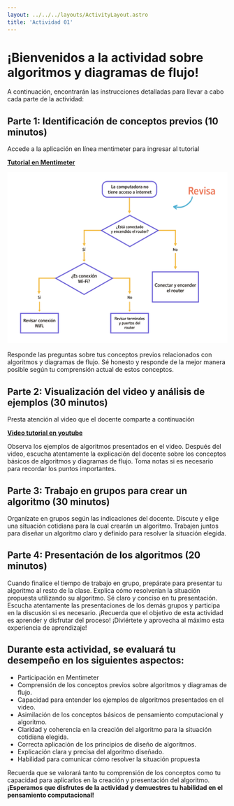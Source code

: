 ```yaml
---
layout: ../../../layouts/ActivityLayout.astro
title: 'Actividad 01'
---
```


# ¡Bienvenidos a la actividad sobre algoritmos y diagramas de flujo!

A continuación, encontrarán las instrucciones detalladas para llevar a cabo cada parte de la actividad:

## Parte 1: Identificación de conceptos previos (10 minutos)

Accede a la aplicación en línea mentimeter para ingresar al tutorial

<strong>
<a href='https://www.menti.com' target='blank'>Tutorial en Mentimeter</a>
</strong>

![alt](image.png)

Responde las preguntas sobre tus conceptos previos relacionados con algoritmos y diagramas de flujo.
Sé honesto y responde de la mejor manera posible según tu comprensión actual de estos conceptos.

## Parte 2: Visualización del video y análisis de ejemplos (30 minutos)

Presta atención al video que el docente comparte a continuación

<strong>
  <a href='https://www.youtube.com/watch?v=veXgaxaNICM' target='blank'>Video tutorial en youtube</a>
</strong>

Observa los ejemplos de algoritmos presentados en el video.
Después del video, escucha atentamente la explicación del docente sobre los conceptos básicos de algoritmos y diagramas de flujo.
Toma notas si es necesario para recordar los puntos importantes.

## Parte 3: Trabajo en grupos para crear un algoritmo (30 minutos)

Organízate en grupos según las indicaciones del docente.
Discute y elige una situación cotidiana para la cual crearán un algoritmo.
Trabajen juntos para diseñar un algoritmo claro y definido para resolver la situación elegida.

## Parte 4: Presentación de los algoritmos (20 minutos)

Cuando finalice el tiempo de trabajo en grupo, prepárate para presentar tu algoritmo al resto de la clase.
Explica cómo resolverían la situación propuesta utilizando su algoritmo.
Sé claro y conciso en tu presentación.
Escucha atentamente las presentaciones de los demás grupos y participa en la discusión si es necesario.
¡Recuerda que el objetivo de esta actividad es aprender y disfrutar del proceso! ¡Diviértete y aprovecha al máximo esta experiencia de aprendizaje!


## Durante esta actividad, se evaluará tu desempeño en los siguientes aspectos:

  - Participación en Mentimeter 
  - Comprensión de los conceptos previos sobre algoritmos y diagramas de flujo.
  - Capacidad para entender los ejemplos de algoritmos presentados en el video.
  - Asimilación de los conceptos básicos de pensamiento computacional y algoritmo.
  - Claridad y coherencia en la creación del algoritmo para la situación cotidiana elegida.
  - Correcta aplicación de los principios de diseño de algoritmos.
  - Explicación clara y precisa del algoritmo diseñado.
  - Habilidad para comunicar cómo resolver la situación propuesta 

Recuerda que se valorará tanto tu comprensión de los conceptos como tu capacidad para aplicarlos en la creación y presentación del algoritmo. **¡Esperamos que disfrutes de la actividad y demuestres tu habilidad en el pensamiento computacional!**
